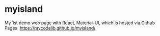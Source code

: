 # myisland
My 1st demo web page with React, Material-UI, which is hosted via Github Pages: https://raycodelib.github.io/myisland/
